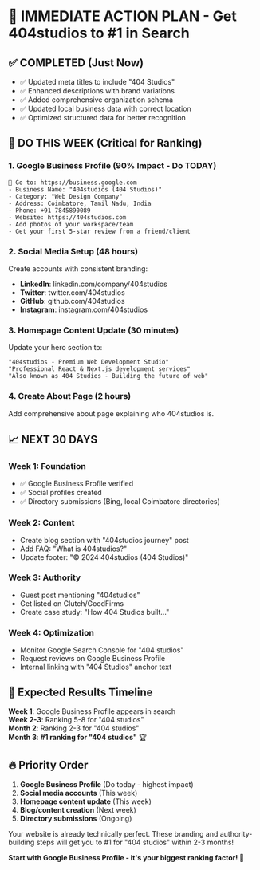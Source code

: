 # 🎯 IMMEDIATE ACTION PLAN - Get 404studios to #1 in Search

## ✅ **COMPLETED (Just Now)**
- ✅ Updated meta titles to include "404 Studios" 
- ✅ Enhanced descriptions with brand variations
- ✅ Added comprehensive organization schema
- ✅ Updated local business data with correct location
- ✅ Optimized structured data for better recognition

## 🚀 **DO THIS WEEK (Critical for Ranking)**

### 1. **Google Business Profile** (90% Impact - Do TODAY)
```
🎯 Go to: https://business.google.com
- Business Name: "404studios (404 Studios)"
- Category: "Web Design Company" 
- Address: Coimbatore, Tamil Nadu, India
- Phone: +91 7845890089
- Website: https://404studios.com
- Add photos of your workspace/team
- Get your first 5-star review from a friend/client
```

### 2. **Social Media Setup** (48 hours)
Create accounts with consistent branding:
- **LinkedIn**: linkedin.com/company/404studios
- **Twitter**: twitter.com/404studios  
- **GitHub**: github.com/404studios
- **Instagram**: instagram.com/404studios

### 3. **Homepage Content Update** (30 minutes)
Update your hero section to:
```
"404studios - Premium Web Development Studio"
"Professional React & Next.js development services"
"Also known as 404 Studios - Building the future of web"
```

### 4. **Create About Page** (2 hours)
Add comprehensive about page explaining who 404studios is.

## 📈 **NEXT 30 DAYS**

### Week 1: Foundation
- ✅ Google Business Profile verified
- ✅ Social profiles created  
- ✅ Directory submissions (Bing, local Coimbatore directories)

### Week 2: Content
- Create blog section with "404studios journey" post
- Add FAQ: "What is 404studios?" 
- Update footer: "© 2024 404studios (404 Studios)"

### Week 3: Authority
- Guest post mentioning "404studios"
- Get listed on Clutch/GoodFirms
- Create case study: "How 404 Studios built..."

### Week 4: Optimization
- Monitor Google Search Console for "404 studios"
- Request reviews on Google Business Profile
- Internal linking with "404 Studios" anchor text

## 🎯 **Expected Results Timeline**

**Week 1**: Google Business Profile appears in search  
**Week 2-3**: Ranking 5-8 for "404 studios"  
**Month 2**: Ranking 2-3 for "404 studios"  
**Month 3**: **#1 ranking for "404 studios"** 🏆

## 🔥 **Priority Order**
1. **Google Business Profile** (Do today - highest impact)
2. **Social media accounts** (This week)
3. **Homepage content update** (This week)  
4. **Blog/content creation** (Next week)
5. **Directory submissions** (Ongoing)

Your website is already technically perfect. These branding and authority-building steps will get you to #1 for "404 studios" within 2-3 months!

**Start with Google Business Profile - it's your biggest ranking factor! 🚀**

